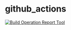 # github_actions
[![Build Operation Report Tool](https://github.com/escape-w/github_actions/actions/workflows/issue_creation.yaml/badge.svg)](https://github.com/escape-w/github_actions/actions/workflows/issue_creation.yaml)
